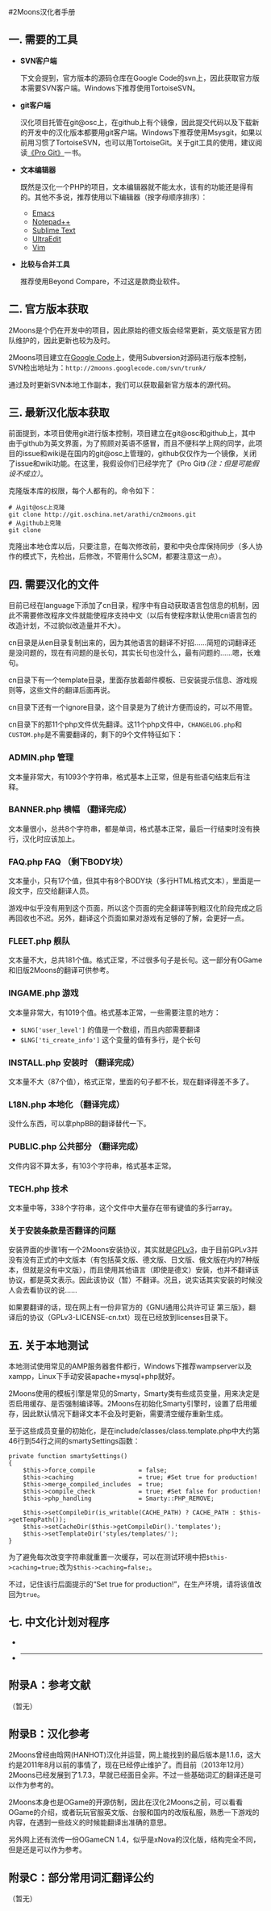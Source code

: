 #2Moons汉化者手册

## 一. 需要的工具
* __SVN客户端__

    下文会提到，官方版本的源码仓库在Google Code的svn上，因此获取官方版本需要SVN客户端。Windows下推荐使用TortoiseSVN。

* __git客户端__

    汉化项目托管在git@osc上，在github上有个镜像，因此提交代码以及下载新的开发中的汉化版本都要用git客户端。Windows下推荐使用Msysgit，如果以前用习惯了TortoiseSVN，也可以用TortoiseGit。关于git工具的使用，建议阅读[《Pro Git》](http://git.oschina.net/progit/)一书。

* __文本编辑器__

    既然是汉化一个PHP的项目，文本编辑器就不能太水，该有的功能还是得有的。其他不多说，推荐使用以下编辑器（按字母顺序排序）：

    - [Emacs](http://www.gnu.org/software/emacs/)
    - [Notepad++](http://notepad-plus-plus.org/)
    - [Sublime Text](http://www.sublimetext.com/2)
    - [UltraEdit](http://www.ultraedit.cn/)
    - [Vim](http://www.vim.org/)

* __比较与合并工具__

    推荐使用Beyond Compare，不过这是款商业软件。

## 二. 官方版本获取
2Moons是个仍在开发中的项目，因此原始的德文版会经常更新，英文版是官方团队维护的，因此更新也较为及时。

2Moons项目建立在[Google Code](https://code.google.com/p/2moons/)上，使用Subversion对源码进行版本控制，SVN检出地址为：`http://2moons.googlecode.com/svn/trunk/`

通过及时更新SVN本地工作副本，我们可以获取最新官方版本的源代码。

## 三. 最新汉化版本获取
前面提到，本项目使用git进行版本控制，项目建立在git@osc和github上，其中由于github为英文界面，为了照顾对英语不感冒，而且不便科学上网的同学，此项目的issue和wiki是在国内的git@osc上管理的，github仅仅作为一个镜像，关闭了issue和wiki功能。在这里，我假设你们已经学完了《Pro Git》_（注：但是可能假设不成立）_。

克隆版本库的权限，每个人都有的。命令如下：

    # 从git@osc上克隆
    git clone http://git.oschina.net/arathi/cn2moons.git
    # 从github上克隆
    git clone

克隆出本地仓库以后，只要注意，在每次修改前，要和中央仓库保持同步（多人协作的模式下，先检出，后修改，不管用什么SCM，都要注意这一点）。

## 四. 需要汉化的文件
目前已经在language下添加了cn目录，程序中有自动获取语言包信息的机制，因此不需要修改程序文件就能使程序支持中文（以后有使程序默认使用cn语言包的改造计划，不过貌似改造量并不大）。

cn目录是从en目录复制出来的，因为其他语言的翻译不好招……简短的词翻译还是没问题的，现在有问题的是长句，其实长句也没什么，最有问题的……嗯，长难句。

cn目录下有一个template目录，里面存放着邮件模板、已安装提示信息、游戏规则等，这些文件的翻译后面再说。

cn目录下还有一个ignore目录，这个目录是为了统计方便而设的，可以不用管。

cn目录下的那11个php文件优先翻译。这11个php文件中，`CHANGELOG.php`和`CUSTOM.php`是不需要翻译的，剩下的9个文件特征如下：

### ADMIN.php 管理
文本量非常大，有1093个字符串，格式基本上正常，但是有些语句结束后有注释。

### BANNER.php 横幅 （翻译完成）
文本量很小，总共8个字符串，都是单词，格式基本正常，最后一行结束时没有换行，汉化时应该加上。

### FAQ.php FAQ （剩下BODY块）
文本量小，只有17个值，但其中有8个BODY块（多行HTML格式文本），里面是一段文字，应交给翻译人员。

游戏中似乎没有用到这个页面，所以这个页面的完全翻译等到粗汉化阶段完成之后再回收也不迟。另外，翻译这个页面如果对游戏有足够的了解，会更好一点。

### FLEET.php 舰队
文本量不大，总共181个值。格式正常，不过很多句子是长句。这一部分有OGame和旧版2Moons的翻译可供参考。

### INGAME.php 游戏
文本量非常大，有1019个值。格式基本正常，一些需要注意的地方：

* `$LNG['user_level']` 的值是一个数组，而且内部需要翻译
* `$LNG['ti_create_info']` 这个变量的值有多行，是个长句

### INSTALL.php 安装时 （翻译完成）
文本量不大（87个值），格式正常，里面的句子都不长，现在翻译得差不多了。

### L18N.php 本地化 （翻译完成）
没什么东西，可以拿phpBB的翻译替代一下。

### PUBLIC.php 公共部分 （翻译完成）
文件内容不算太多，有103个字符串，格式基本正常。

### TECH.php 技术
文本量中等，338个字符串，这个文件中大量存在带有键值的多行array。

### 关于安装条款是否翻译的问题

安装界面的步骤1有一个2Moons安装协议，其实就是[GPLv3](http://www.gnu.org/licenses/gpl.html)，由于目前GPLv3并没有没有正式的中文版本（有包括英文版、德文版、日文版、俄文版在内的7种版本，但就是没有中文版），而且使用其他语言（即使是德文）安装，也并不翻译该协议，都是英文表示。因此该协议（暂）不翻译。况且，说实话其实安装的时候没人会去看协议的说……

如果要翻译的话，现在网上有一份非官方的《GNU通用公共许可证 第三版》，翻译后的协议（GPLv3-LICENSE-cn.txt）现在已经放到licenses目录下。

## 五. 关于本地测试
本地测试使用常见的AMP服务器套件都行，Windows下推荐wampserver以及xampp，Linux下手动安装apache+mysql+php就好。

2Moons使用的模板引擎是常见的Smarty，Smarty类有些成员变量，用来决定是否启用缓存、是否强制编译等。2Moons在初始化Smarty引擎时，设置了启用缓存，因此默认情况下翻译文本不会及时更新，需要清空缓存重新生成。

至于这些成员变量的初始化，是在include/classes/class.template.php中大约第46行到54行之间的smartySettings函数：

    private function smartySettings()
	{	
		$this->force_compile 			= false;
		$this->caching 					= true; #Set true for production!
		$this->merge_compiled_includes	= true;
		$this->compile_check			= true; #Set false for production!
		$this->php_handling				= Smarty::PHP_REMOVE;

		$this->setCompileDir(is_writable(CACHE_PATH) ? CACHE_PATH : $this->getTempPath());
		$this->setCacheDir($this->getCompileDir().'templates');
		$this->setTemplateDir('styles/templates/');
	}

为了避免每次改变字符串就重置一次缓存，可以在测试环境中把`$this->caching=true;`改为`$this->caching=false;`。

不过，记住该行后面提示的“Set true for production!”，在生产环境，请将该值改回为`true`。

## 七. 中文化计划对程序

* 
* ____

## 附录A：参考文献
（暂无）

## 附录B：汉化参考
2Moons曾经由晗网(HANHOT)汉化并运营，网上能找到的最后版本是1.1.6，这大约是2011年8月以前的事情了，现在已经停止维护了。而目前（2013年12月）2Moons已经发展到了1.7.3，早就已经面目全非。不过一些基础词汇的翻译还是可以作为参考的。

2Moons本身也是OGame的开源仿制，因此在汉化2Moons之前，可以看看OGame的介绍，或者玩玩官服英文版、台服和国内的改版私服，熟悉一下游戏的内容，在遇到一些歧义的时候能翻译出准确的意思。

另外网上还有流传一份OGameCN 1.4，似乎是xNova的汉化版，结构完全不同，但是还是可以作为参考。

## 附录C：部分常用词汇翻译公约
（暂无）
